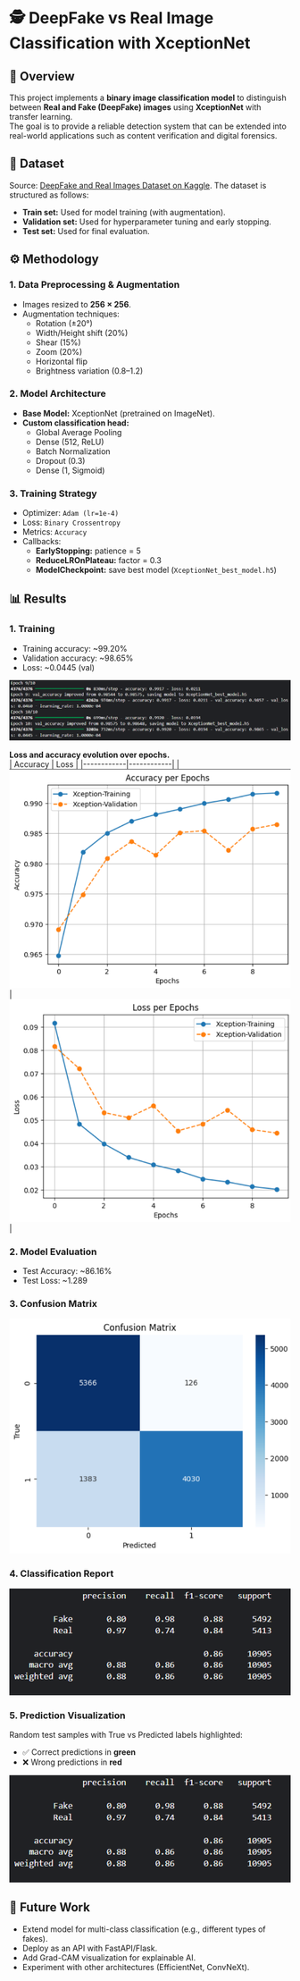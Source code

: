 # 🕵️ DeepFake vs Real Image Classification with XceptionNet

## 📌 Overview
This project implements a **binary image classification model** to distinguish between **Real and Fake (DeepFake) images** using **XceptionNet** with transfer learning.  
The goal is to provide a reliable detection system that can be extended into real-world applications such as content verification and digital forensics.  


## 📂 Dataset

Source: [DeepFake and Real Images Dataset on Kaggle](https://www.kaggle.com/datasets/manjilkarki/deepfake-and-real-images).
The dataset is structured as follows:
  - **Train set:** Used for model training (with augmentation).  
  - **Validation set:** Used for hyperparameter tuning and early stopping.  
  - **Test set:** Used for final evaluation.


## ⚙️ Methodology

### 1. **Data Preprocessing & Augmentation**
- Images resized to **256 × 256**.  
- Augmentation techniques:
  - Rotation (±20°)  
  - Width/Height shift (20%)  
  - Shear (15%)  
  - Zoom (20%)  
  - Horizontal flip  
  - Brightness variation (0.8–1.2)  

### 2. **Model Architecture**
- **Base Model:** XceptionNet (pretrained on ImageNet).  
- **Custom classification head:**
  - Global Average Pooling  
  - Dense (512, ReLU)  
  - Batch Normalization  
  - Dropout (0.3)  
  - Dense (1, Sigmoid)
 
### 3. **Training Strategy**
- Optimizer: `Adam (lr=1e-4)`  
- Loss: `Binary Crossentropy`  
- Metrics: `Accuracy`  
- Callbacks:
  - **EarlyStopping:** patience = 5  
  - **ReduceLROnPlateau:** factor = 0.3  
  - **ModelCheckpoint:** save best model (`XceptionNet_best_model.h5`)  


## 📊 Results

### 1. Training 
  - Training accuracy: ~99.20%
  - Validation accuracy: ~98.65%
  - Loss: ~0.0445 (val)

![Training](assets/Training.png)
    
**Loss and accuracy evolution over epochs.**  
| Accuracy | Loss |
|------------|------------|
| ![Accuracy](assets/Accuracy.png) | ![Loss](assets/Loss.png) |

### 2. Model Evaluation
- Test Accuracy: ~86.16%  
- Test Loss: ~1.289 

### 3. Confusion Matrix 
![Confusion Matrix](assets/Confusion_Matrix.png)

### 4. Classification Report
![report](assets/report.png)

### 5. Prediction Visualization
Random test samples with True vs Predicted labels highlighted:  
- ✅ Correct predictions in **green**  
- ❌ Wrong predictions in **red**

![Prediction](assets/report.png)


## 📌 Future Work

- Extend model for multi-class classification (e.g., different types of fakes).
- Deploy as an API with FastAPI/Flask.
- Add Grad-CAM visualization for explainable AI.
- Experiment with other architectures (EfficientNet, ConvNeXt).
